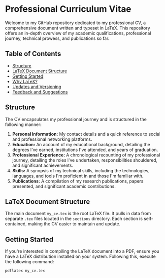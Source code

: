 # Professional Curriculum Vitae

Welcome to my GitHub repository dedicated to my professional CV, a comprehensive document written and typeset in LaTeX. This repository offers an in-depth overview of my academic qualifications, professional journey, technical prowess, and publications so far.

## Table of Contents
- [Structure](#structure)
- [LaTeX Document Structure](#latex-document-structure)
- [Getting Started](#getting-started)
- [Why LaTeX?](#why-latex)
- [Updates and Versioning](#updates-and-versioning)
- [Feedback and Suggestions](#feedback-and-suggestions)

## Structure
The CV encapsulates my professional journey and is structured in the following manner:

1. **Personal Information:** My contact details and a quick reference to social and professional networking platforms.
2. **Education:** An account of my educational background, detailing the degrees I've earned, institutions I've attended, and years of graduation.
3. **Professional Experience:** A chronological recounting of my professional journey, detailing the roles I've undertaken, responsibilities shouldered, and significant achievements.
4. **Skills:** A synopsis of my technical skills, including the technologies, languages, and tools I'm proficient in and those I'm familiar with.
5. **Publications:** A compilation of my research publications, papers presented, and significant academic contributions.

## LaTeX Document Structure

The main document `my_cv.tex` is the root LaTeX file. It pulls in data from separate `.tex` files located in the `sections` directory. Each section is self-contained, making the CV easier to maintain and update.

## Getting Started

If you're interested in compiling the LaTeX document into a PDF, ensure you have a LaTeX distribution installed on your system. Following this, execute the following command:

```bash
pdflatex my_cv.tex
